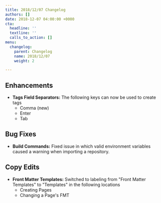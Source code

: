 ```yaml
---
title: 2018/12/07 Changelog
authors: []
date: 2018-12-07 04:00:00 +0000
cta:
  headline: ''
  textline: ''
  calls_to_action: []
menu:
  changelog:
    parent: Changelog
    name: 2018/12/07
    weight: 2

---
```

## Enhancements

* **Tags Field Separators:** The following keys can now be used to create tags
  * Comma (new)
  * Enter
  * Tab

## Bug Fixes

* **Build Commands:** Fixed issue in which valid environment variables caused a warning when importing a repository.

## Copy Edits

* **Front Matter Templates:** Switched to labeling from "Front Matter Templates" to "Templates" in the following locations
  * Creating Pages
  * Changing a Page's FMT